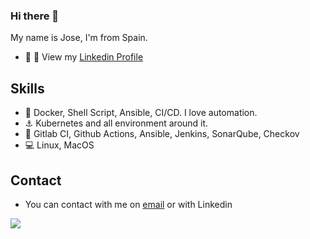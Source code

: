 ### Hi there 👋

My name is Jose, I'm from Spain.

* :man: :briefcase: View my <a href ="https://www.linkedin.com/in/joselazagra/" target="_blank">Linkedin Profile</a>

## Skills

* :penguin: Docker, Shell Script, Ansible, CI/CD. I love automation. 
* :anchor: Kubernetes and all environment around it.
* :hatching_chick: Gitlab CI, Github Actions, Ansible, Jenkins, SonarQube, Checkov
* :computer: Linux, MacOS
 

## Contact

* You can contact with me on <a href="mailto:josel.azagra@pm.me?Subject=from%20github">email</a> or with Linkedin

<img align="center" src="https://github-readme-stats.vercel.app/api?username=AzagraMac&show_icons=true" />

